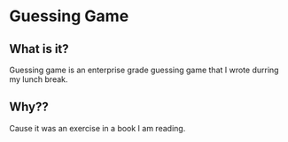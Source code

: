 # Guessing Game

## What is it?

Guessing game is an enterprise grade guessing game that I wrote durring my
lunch break. 

## Why??

Cause it was an exercise in a book I am reading.
